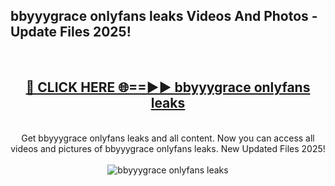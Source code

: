 <h2>bbyyygrace onlyfans leaks Videos And Photos - Update Files 2025!</h2>
<br>
<div align="center">
<h2><a href="https://linkcuts.com/hfmhzwbr" rel="nofollow">🔴 CLICK HERE 🌐==►► bbyyygrace onlyfans leaks</a></h2>
<br>
Get bbyyygrace onlyfans leaks and all content. Now you can access all videos and pictures of bbyyygrace onlyfans leaks. New Updated Files 2025!
<br>
<br>
<a href="https://linkcuts.com/hfmhzwbr" rel="nofollow" data-target="animated-image.originalLink"><img src="https://i.ibb.co.com/WyWwxjT/player-gif2.gif" alt="bbyyygrace onlyfans leaks" style="max-width: 100%; display: inline-block;" data-target="animated-image.originalImage"></a>
</div>
<br>